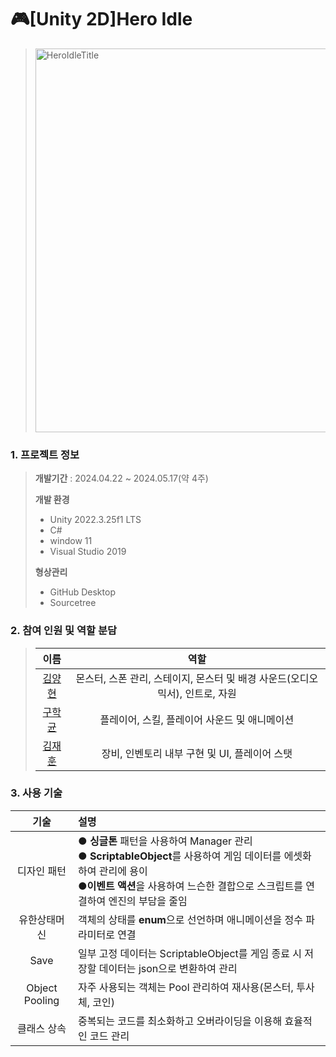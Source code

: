 # 🎮[Unity 2D]Hero Idle

 > <img width="614" alt="HeroIdleTitle" src="https://github.com/yangstar98/Hero-Idle-portfolio/assets/167849650/2987c8e7-b407-423c-b6f9-64bed01859b7">

### 1. 프로젝트 정보

> **개발기간** : 2024.04.22 ~ 2024.05.17(약 4주)
>
> **개발 환경**
> - Unity 2022.3.25f1 LTS
> - C#
> - window 11
> - Visual Studio 2019
> 
>  **형상관리**
> - GitHub Desktop
> - Sourcetree

### 2. 참여 인원 및 역할 분담

> |                    이름                   |     역할      |
> | :---------------------------------------: | :-----------: |
> | [김양현](https://github.com/yangstar98) | 몬스터, 스폰 관리, 스테이지, 몬스터 및 배경 사운드(오디오믹서), 인트로, 자원|
> |  [구학균](https://github.com/GoNyGuI)   | 플레이어, 스킬, 플레이어 사운드 및 애니메이션 |
> |  [김재훈](https://github.com/JaerHoon)  | 장비, 인벤토리 내부 구현 및 UI, 플레이어 스탯 |

### 3. 사용 기술

| 기술 | 설명 |
|:---:|:---|
| 디자인 패턴 | ● **싱글톤** 패턴을 사용하여 Manager 관리 <br> ● **ScriptableObject**를 사용하여 게임 데이터를 에셋화하여 관리에 용이<br> ●**이벤트 액션**을 사용하여 느슨한 결합으로 스크립트를 연결하여 엔진의 부담을 줄임|
| 유한상태머신 | 객체의 상태를 **enum**으로 선언하며 애니메이션을 정수 파라미터로 연결  |
| Save | 일부 고정 데이터는 ScriptableObject를 게임 종료 시 저장할 데이터는 json으로 변환하여 관리 |
| Object Pooling | 자주 사용되는 객체는 Pool 관리하여 재사용(몬스터, 투사체, 코인) |
| 클래스 상속 | 중복되는 코드를 최소화하고 오버라이딩을 이용해 효율적인 코드 관리 |
